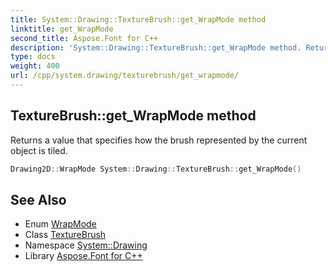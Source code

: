 ```yaml
---
title: System::Drawing::TextureBrush::get_WrapMode method
linktitle: get_WrapMode
second_title: Aspose.Font for C++
description: 'System::Drawing::TextureBrush::get_WrapMode method. Returns a value that specifies how the brush represented by the current object is tiled in C++.'
type: docs
weight: 400
url: /cpp/system.drawing/texturebrush/get_wrapmode/
---
```

## TextureBrush::get_WrapMode method


Returns a value that specifies how the brush represented by the current object is tiled.

```cpp
Drawing2D::WrapMode System::Drawing::TextureBrush::get_WrapMode()
```

## See Also

* Enum [WrapMode](../../../system.drawing.drawing2d/wrapmode/)
* Class [TextureBrush](../)
* Namespace [System::Drawing](../../)
* Library [Aspose.Font for C++](../../../)
